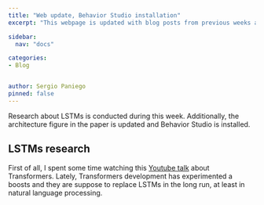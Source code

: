 ```yaml
---
title: "Web update, Behavior Studio installation"
excerpt: "This webpage is updated with blog posts from previous weeks and general LSTM paper reading is conducted."

sidebar:
  nav: "docs"

categories:
- Blog


author: Sergio Paniego
pinned: false
---
```


Research about LSTMs is conducted during this week. Additionally, the architecture figure in the paper is updated
 and Behavior Studio is installed.
 
## LSTMs research

First of all, I spent some time watching this [Youtube talk](https://www.youtube.com/watch?v=S27pHKBEp30) about Transformers. 
Lately, Transformers development has experimented a boosts and they are suppose to replace LSTMs in the long run, at least in 
natural language processing. 


